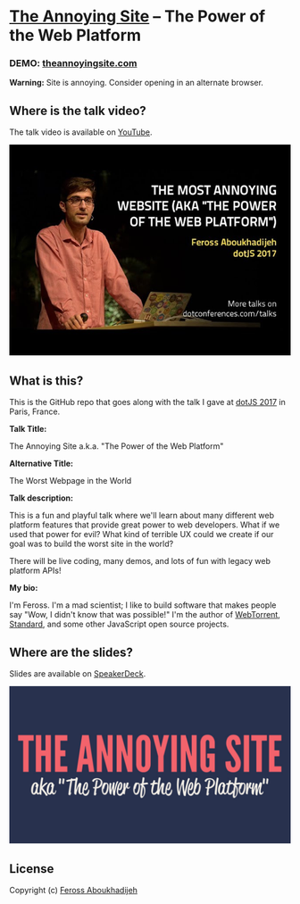 # [The Annoying Site](https://theannoyingsite.com) – The Power of the Web Platform

### DEMO: [theannoyingsite.com](https://theannoyingsite.com)

**Warning:** Site is annoying. Consider opening in an alternate browser.

## Where is the talk video?

The talk video is available on [YouTube][1].

[![The Annoying Site youtube thumbnail](static/youtube.jpg)][1]

[1]: https://www.youtube.com/watch?v=QFZ-pwErSl4

## What is this?

This is the GitHub repo that goes along with the talk I gave at [dotJS 2017](https://www.dotjs.io/) in Paris, France.

**Talk Title:**

The Annoying Site a.k.a. "The Power of the Web Platform"

**Alternative Title:**

The Worst Webpage in the World

**Talk description:**

This is a fun and playful talk where we'll learn about many different web platform features that provide great power to web developers. What if we used that power for evil? What kind of terrible UX could we create if our goal was to build the worst site in the world?

There will be live coding, many demos, and lots of fun with legacy web platform APIs!

**My bio:**

I'm Feross. I'm a mad scientist; I like to build software that makes people say "Wow, I didn't know that was possible!" I'm the author of [WebTorrent](https://webtorrent.io), [Standard](https://standardjs.com), and some other JavaScript open source projects.

## Where are the slides?

Slides are available on [SpeakerDeck][2].

[![The Annoying Site title slide](static/slides.png)][2]

[2]: https://speakerdeck.com/feross/the-annoying-site-aka-power-of-the-web-platform

## License

Copyright (c) [Feross Aboukhadijeh](https://feross.org)
